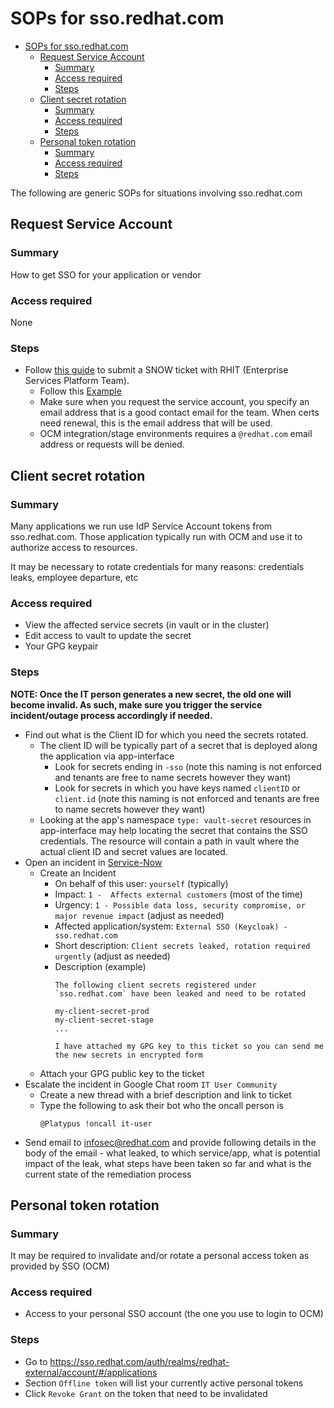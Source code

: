 # SOPs for sso.redhat.com

- [SOPs for sso.redhat.com](#sops-for-ssoredhatcom)
  - [Request Service Account](#request-service-account)
    - [Summary](#summary)
    - [Access required](#access-required)
    - [Steps](#steps)
  - [Client secret rotation](#client-secret-rotation)
    - [Summary](#summary-1)
    - [Access required](#access-required-1)
    - [Steps](#steps-1)
  - [Personal token rotation](#personal-token-rotation)
    - [Summary](#summary-2)
    - [Access required](#access-required-2)
    - [Steps](#steps-2)

The following are generic SOPs for situations involving sso.redhat.com

## Request Service Account

### Summary

How to get SSO for your application or vendor

### Access required

None

### Steps

- Follow [this guide](https://source.redhat.com/groups/public/identity-access-management/identity__access_management_wiki/how_to_get_sso_for_your_application_or_vendor_abridged) to submit a SNOW ticket with RHIT (Enterprise Services Platform Team).
  - Follow this [Example](https://redhat.service-now.com/surl.do?n=RH0053947)
  - Make sure when you request the service account, you specify an email address that is a good contact email for the team. When certs need renewal, this is the email address that will be used.
  - OCM integration/stage environments requires a `@redhat.com` email address or requests will be denied.


## Client secret rotation

### Summary

Many applications we run use IdP Service Account tokens from sso.redhat.com. Those application typically run with OCM and use it to authorize access to resources.

It may be necessary to rotate credentials for many reasons: credentials leaks, employee departure, etc

### Access required

- View the affected service secrets (in vault or in the cluster)
- Edit access to vault to update the secret
- Your GPG keypair

### Steps

**NOTE: Once the IT person generates a new secret, the old one will become invalid. As such, make sure you trigger the service incident/outage process accordingly if needed.**

- Find out what is the Client ID for which you need the secrets rotated.
  - The client ID will be typically part of a secret that is deployed along the application via app-interface
    - Look for secrets ending in `-sso` (note this naming is not enforced and tenants are free to name secrets however they want)
    - Look for secrets in which you have keys named `clientID` or `client.id` (note this naming is not enforced and tenants are free to name secrets however they want)
  - Looking at the app's namespace `type: vault-secret` resources in app-interface may help locating the secret that contains the SSO credentials. The resource will contain a path in vault where the actual client ID and secret values are located.
- Open an incident in [Service-Now](https://redhat.service-now.com/)
  - Create an Incident
    - On behalf of this user: `yourself` (typically)
    - Impact: `1 -  Affects external customers` (most of the time)
    - Urgency: `1 - Possible data loss, security compromise, or major revenue impact` (adjust as needed)
    - Affected application/system: `External SSO (Keycloak) - sso.redhat.com`
    - Short description: `Client secrets leaked, rotation required urgently` (adjust as needed)
    - Description (example)
        ```
        The following client secrets registered under `sso.redhat.com` have been leaked and need to be rotated

        my-client-secret-prod
        my-client-secret-stage
        ...

        I have attached my GPG key to this ticket so you can send me the new secrets in encrypted form
        ```
  - Attach your GPG public key to the ticket
- Escalate the incident in Google Chat room `IT User Community`
    - Create a new thread with a brief description and link to ticket
    - Type the following to ask their bot who the oncall person is
        ```
        @Platypus !oncall it-user
        ```
- Send email to infosec@redhat.com and provide following details in the body of the email - what leaked, to which service/app, what is potential impact of the leak, what steps have been taken so far and what is the current state of the remediation process

## Personal token rotation

### Summary

It may be required to invalidate and/or rotate a personal access token as provided by SSO (OCM)

### Access required

- Access to your personal SSO account (the one you use to login to OCM)

### Steps

- Go to https://sso.redhat.com/auth/realms/redhat-external/account/#/applications
- Section `Offline token` will list your currently active personal tokens
- Click `Revoke Grant` on the token that need to be invalidated
